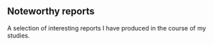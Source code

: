 ## Noteworthy reports

A selection of interesting reports I have produced in the course of my studies. 
